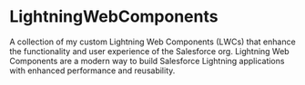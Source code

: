 # LightningWebComponents
A collection of my custom Lightning Web Components (LWCs) that enhance the functionality and user experience of the Salesforce org. Lightning Web Components are a modern way to build Salesforce Lightning applications with enhanced performance and reusability.
